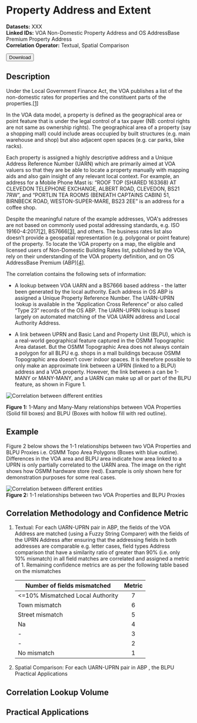 # Property Address and Extent

__Datasets:__ XXX
<br> __Linked IDs:__ VOA Non-Domestic Property Address and OS AddressBase Premium Property Address
<br> __Correlation Operator:__ Textual, Spatial Comparison

 <a href="http://www.google.com/">
    <button>Download</button>
</a>

## Description

Under the Local Government Finance Act, the VOA publishes a list of the non-domestic rates for properties and the constituent parts of the properties.[[1]](https://voaratinglists.blob.core.windows.net/html/rlidata.htm)

In the VOA data model, a property is defined as the geographical area or point feature that is under the legal control of a tax payer (NB: control rights are not same as ownership rights). The geographical area of a property (say a shopping mall) could include areas occupied by built structures (e.g. main warehouse and shop) but also adjacent open spaces (e.g. car parks, bike racks).

Each property is assigned a highly descriptive address and a Unique Address Reference Number (UARN) which are primarily aimed at VOA valuers so that they are be able to locate a property manually with mapping aids and also gain insight of any relevant local context. For example, an address for a Mobile Phone Mast is: “ROOF TOP (SHARED 163368) AT CLEVEDON TELEPHONE EXCHANGE, ALBERT ROAD, CLEVEDON, BS21 7RW”, and “PORTLIN TEA ROOMS (BENEATH CAPTAINS CABIN) 51, BIRNBECK ROAD, WESTON-SUPER-MARE, BS23 2EE” is an address for a coffee shop.

Despite the meaningful nature of the example addresses, VOA's addresses are not based on commonly used postal addressing standards, e.g. ISO 19160-4:2017[[2]](https://www.iso.org/standard/64242.html), BS7666[[3]](https://www.agi.org.uk/agi-groups/standards-committee/bs7666-guidelines), and others. The business rates list also doesn’t provide a geospatial representation (e.g. polygonal or point feature) of the property. To locate the VOA property on a map, the eligible and licensed users of Non-Domestic Building Rates list, published by the VOA, rely on their understanding of the VOA property definition, and on OS AddressBase Premium (ABP)[[4]](https://www.ordnancesurvey.co.uk/business-government/products/addressbase-premium).

The correlation contains the following sets of information:
- A lookup between VOA UARN and a BS7666 based address - the latter been generated by the local authority. Each address in OS ABP is assigned a Unique Property Reference Number. The UARN-UPRN lookup is available in the “Application Cross Reference” or also called “Type 23” records of the OS ABP. The UARN-UPRN lookup is based largely on automated matching of the VOA UARN address and Local Authority Address.

- A link between UPRN and Basic Land and Property Unit (BLPU), which is a real-world geographical feature captured in the OSMM Topographic Area dataset. But the OSMM Topographic Area does not always contain a polygon for all BLPU e.g. shops in a mall buildings because OSMM Topographic area doesn’t cover indoor spaces.
It is therefore possible to only make an approximate link between a UPRN (linked to a BLPU) address and a VOA property. However, the link between a can be 1-MANY or MANY-MANY, and a UARN can make up all or part of the BLPU feature, as shown in Figure 1.

![Correlation between different entities](/_media/Relationships.png)

__Figure 1:__ 1-Many and Many-Many relationships between VOA Properties (Solid fill boxes) and BLPU (Boxes with hollow fill with red outline).

## Example

Figure 2 below shows the 1-1 relationships between two VOA Properties and BLPU Proxies i.e. OSMM Topo Area Polygons (Boxes with blue outline). Differences in the VOA area and BLPU area indicate how area linked to a UPRN is only partially correlated to the UARN area. The image on the right shows how OSMM hardware store (red). Example is only shown here for demonstration purposes for some real cases.

![Correlation between different entities](/_media/Operators2.png)
<br>__Figure 2:__ 1-1 relationships between two VOA Properties and BLPU Proxies

## Correlation Methodology and Confidence Metric
1. Textual: For each UARN-UPRN pair in ABP, the fields of the VOA Address are matched (using a Fuzzy String Comparer) with the fields of the UPRN Address after ensuring that the addressing fields in both addresses are comparable e.g. letter cases, field types Address comparison that have a similarity ratio of greater than 90% (i.e. only 10% mismatch) in all field matches are correlated and assigned a metric of 1. Remaining confidence metrics are as per the following table based on the mismatches

    Number of fields mismatched | Metric
    ------------ | :-------------:
    <=10% Mismatched Local Authority | 7
    Town mismatch | 6
    Street mismatch | 5
    Na | 4
    -| 3
    -| 2
    No mismatch | 1


2. Spatial Comparison: For each UARN-UPRN pair in ABP , the BLPU
Practical Applications

## Correlation Lookup Volume

## Practical Applications





